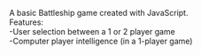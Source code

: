 A basic Battleship game created with JavaScript.\
Features:\
-User selection between a 1 or 2 player game\
-Computer player intelligence (in a 1-player game)
